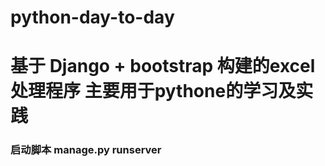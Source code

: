 # python-day-to-day
# 基于 Django + bootstrap 构建的excel 处理程序 主要用于pythone的学习及实践
### 启动脚本 manage.py runserver
